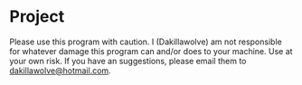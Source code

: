 Project
=======
Please use this program with caution. I  (Dakillawolve) am not responsible for whatever damage this program can and/or does to your machine. Use at your own risk. If you have an suggestions, please email them to dakillawolve@hotmail.com.
